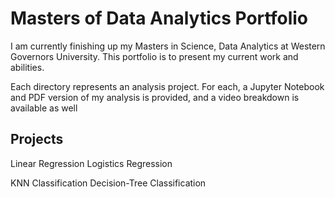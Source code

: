 # Masters of Data Analytics Portfolio

I am currently finishing up my Masters in Science, Data Analytics at Western Governors University.
This portfolio is to present my current work and abilities.

Each directory represents an analysis project.
For each, a Jupyter Notebook and PDF version of my analysis is provided, and a video breakdown is available as well

## Projects

Linear Regression
Logistics Regression

KNN Classification
Decision-Tree Classification
